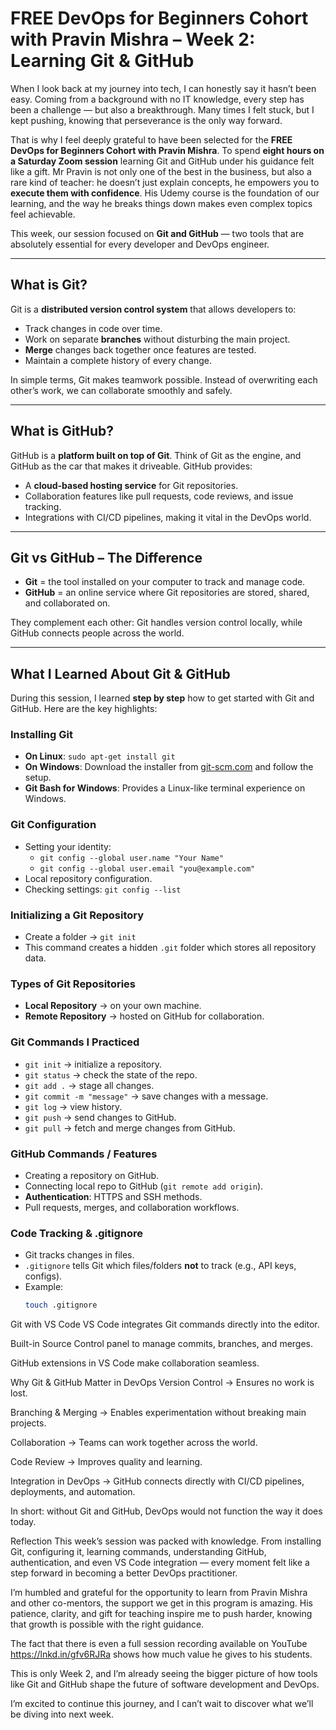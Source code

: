 # FREE DevOps for Beginners Cohort with Pravin Mishra – Week 2: Learning Git & GitHub  

When I look back at my journey into tech, I can honestly say it hasn’t been easy. Coming from a background with no IT knowledge, every step has been a challenge — but also a breakthrough. Many times I felt stuck, but I kept pushing, knowing that perseverance is the only way forward.  

That is why I feel deeply grateful to have been selected for the **FREE DevOps for Beginners Cohort with Pravin Mishra**. To spend **eight hours on a Saturday Zoom session** learning Git and GitHub under his guidance felt like a gift. Mr Pravin is not only one of the best in the business, but also a rare kind of teacher: he doesn’t just explain concepts, he empowers you to **execute them with confidence**. His Udemy course is the foundation of our learning, and the way he breaks things down makes even complex topics feel achievable.  

This week, our session focused on **Git and GitHub** — two tools that are absolutely essential for every developer and DevOps engineer.  

---

## What is Git?  
Git is a **distributed version control system** that allows developers to:  
- Track changes in code over time.  
- Work on separate **branches** without disturbing the main project.  
- **Merge** changes back together once features are tested.  
- Maintain a complete history of every change.  

In simple terms, Git makes teamwork possible. Instead of overwriting each other’s work, we can collaborate smoothly and safely.  

---

## What is GitHub?  
GitHub is a **platform built on top of Git**. Think of Git as the engine, and GitHub as the car that makes it driveable. GitHub provides:  
- A **cloud-based hosting service** for Git repositories.  
- Collaboration features like pull requests, code reviews, and issue tracking.  
- Integrations with CI/CD pipelines, making it vital in the DevOps world.  

---

## Git vs GitHub – The Difference  
- **Git** = the tool installed on your computer to track and manage code.  
- **GitHub** = an online service where Git repositories are stored, shared, and collaborated on.  

They complement each other: Git handles version control locally, while GitHub connects people across the world.  

---

## What I Learned About Git & GitHub  

During this session, I learned **step by step** how to get started with Git and GitHub. Here are the key highlights:  

### Installing Git  
- **On Linux**: `sudo apt-get install git`  
- **On Windows**: Download the installer from [git-scm.com](https://git-scm.com/) and follow the setup.  
- **Git Bash for Windows**: Provides a Linux-like terminal experience on Windows.  

### Git Configuration  
- Setting your identity:  
  - `git config --global user.name "Your Name"`  
  - `git config --global user.email "you@example.com"`  
- Local repository configuration.  
- Checking settings: `git config --list`  

### Initializing a Git Repository  
- Create a folder → `git init`  
- This command creates a hidden `.git` folder which stores all repository data.  

### Types of Git Repositories  
- **Local Repository** → on your own machine.  
- **Remote Repository** → hosted on GitHub for collaboration.  

### Git Commands I Practiced  
- `git init` → initialize a repository.  
- `git status` → check the state of the repo.  
- `git add .` → stage all changes.  
- `git commit -m "message"` → save changes with a message.  
- `git log` → view history.  
- `git push` → send changes to GitHub.  
- `git pull` → fetch and merge changes from GitHub.  

### GitHub Commands / Features  
- Creating a repository on GitHub.  
- Connecting local repo to GitHub (`git remote add origin`).  
- **Authentication**: HTTPS and SSH methods.  
- Pull requests, merges, and collaboration workflows.  

### Code Tracking & .gitignore  
- Git tracks changes in files.  
- `.gitignore` tells Git which files/folders **not** to track (e.g., API keys, configs).  
- Example:  
  ```bash
  touch .gitignore

Git with VS Code
VS Code integrates Git commands directly into the editor.

Built-in Source Control panel to manage commits, branches, and merges.

GitHub extensions in VS Code make collaboration seamless.

Why Git & GitHub Matter in DevOps
Version Control → Ensures no work is lost.

Branching & Merging → Enables experimentation without breaking main projects.

Collaboration → Teams can work together across the world.

Code Review → Improves quality and learning.

Integration in DevOps → GitHub connects directly with CI/CD pipelines, deployments, and automation.

In short: without Git and GitHub, DevOps would not function the way it does today.

Reflection
This week’s session was packed with knowledge. From installing Git, configuring it, learning commands, understanding GitHub, authentication, and even VS Code integration — every moment felt like a step forward in becoming a better DevOps practitioner.

I’m humbled and grateful for the opportunity to learn from Pravin Mishra and other co-mentors, the support we get in this program is amazing. His patience, clarity, and gift for teaching inspire me to push harder, knowing that growth is possible with the right guidance.

The fact that there is even a full session recording available on YouTube https://lnkd.in/gfv6RJRa shows how much value he gives to his students.

This is only Week 2, and I’m already seeing the bigger picture of how tools like Git and GitHub shape the future of software development and DevOps.

I’m excited to continue this journey, and I can’t wait to discover what we’ll be diving into next week.

